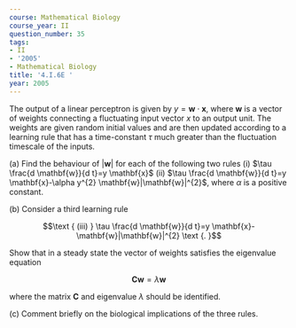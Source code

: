 ```yaml
---
course: Mathematical Biology
course_year: II
question_number: 35
tags:
- II
- '2005'
- Mathematical Biology
title: '4.I.6E '
year: 2005
---
```



The output of a linear perceptron is given by $y=\mathbf{w} \cdot \mathbf{x}$, where $\mathbf{w}$ is a vector of weights connecting a fluctuating input vector $x$ to an output unit. The weights are given random initial values and are then updated according to a learning rule that has a time-constant $\tau$ much greater than the fluctuation timescale of the inputs.

(a) Find the behaviour of $|\mathbf{w}|$ for each of the following two rules
(i) $\tau \frac{d \mathbf{w}}{d t}=y \mathbf{x}$
(ii) $\tau \frac{d \mathbf{w}}{d t}=y \mathbf{x}-\alpha y^{2} \mathbf{w}|\mathbf{w}|^{2}$, where $\alpha$ is a positive constant.

(b) Consider a third learning rule

$$\text { (iii) } \tau \frac{d \mathbf{w}}{d t}=y \mathbf{x}-\mathbf{w}|\mathbf{w}|^{2} \text {. }$$

Show that in a steady state the vector of weights satisfies the eigenvalue equation

$$\mathbf{C w}=\lambda \mathbf{w}$$

where the matrix $\mathbf{C}$ and eigenvalue $\lambda$ should be identified.

(c) Comment briefly on the biological implications of the three rules.